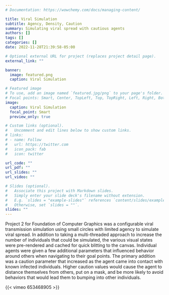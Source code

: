 ```yaml
---
# Documentation: https://wowchemy.com/docs/managing-content/

title: Viral Simulation
subtitle: Agency, Density, Caution
summary: Simulating viral spread with cautious agents
authors: []
tags: []
categories: []
date: 2022-11-28T21:39:58-05:00

# Optional external URL for project (replaces project detail page).
external_link: ""

banner:
  image: featured.png
  caption: Viral Simulation

# Featured image
# To use, add an image named `featured.jpg/png` to your page's folder.
# Focal points: Smart, Center, TopLeft, Top, TopRight, Left, Right, BottomLeft, Bottom, BottomRight.
image:
  caption: Viral Simulation
  focal_point: Smart
  preview_only: true

# Custom links (optional).
#   Uncomment and edit lines below to show custom links.
# links:
# - name: Follow
#   url: https://twitter.com
#   icon_pack: fab
#   icon: twitter

url_code: ""
url_pdf: ""
url_slides: ""
url_video: ""

# Slides (optional).
#   Associate this project with Markdown slides.
#   Simply enter your slide deck's filename without extension.
#   E.g. `slides = "example-slides"` references `content/slides/example-slides.md`.
#   Otherwise, set `slides = ""`.
slides: ""
---
```


Project 2 for Foundation of Computer Graphics was a configurable viral transmission simulation using small circles with limited agency to simulate viral spread. In addition to taking a multi-threaded approach to increase the number of individuals that could be simulated, the various visual states were pre-rendered and cached for quick blitting to the canvas. Individual agents were given a few additional parameters that influenced behavior around others when navigating to their goal points. The primary addition was a caution parameter that increased as the agent came into contact with known infected individuals. Higher caution values would cause the agent to distance themselves from others, put on a mask, and be more likely to avoid behaviors that would lead them to bumping into other individuals.

{{< vimeo 653468905 >}}
